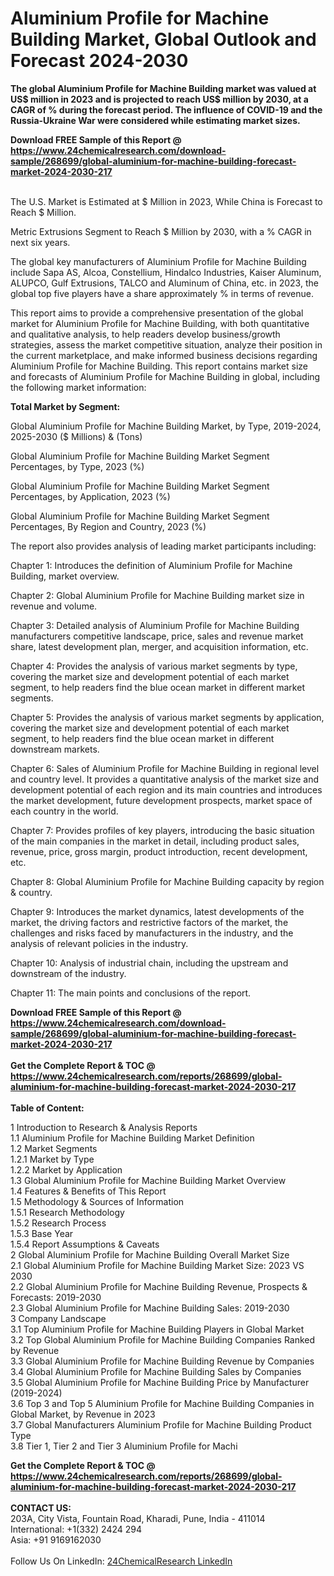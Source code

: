 <h1>Aluminium Profile for Machine Building Market, Global Outlook and Forecast 2024-2030</h1><p><strong>The global Aluminium Profile for Machine Building market was valued at US$ million in 2023 and is projected to reach US$ million by 2030, at a CAGR of % during the forecast period. The influence of COVID-19 and the Russia-Ukraine War were considered while estimating market sizes.</strong></p><p>
</p><p></p><div><b>Download FREE Sample of this Report @ 
            <a href="https://www.24chemicalresearch.com/download-sample/268699/global-aluminium-for-machine-building-forecast-market-2024-2030-217">
            https://www.24chemicalresearch.com/download-sample/268699/global-aluminium-for-machine-building-forecast-market-2024-2030-217</a></b></div><br><p>
The U.S. Market is Estimated at $ Million in 2023, While China is Forecast to Reach $ Million.</p><p>
Metric Extrusions Segment to Reach $ Million by 2030, with a % CAGR in next six years.</p><p>
The global key manufacturers of Aluminium Profile for Machine Building include Sapa AS, Alcoa, Constellium, Hindalco Industries, Kaiser Aluminum, ALUPCO, Gulf Extrusions, TALCO and Aluminum of China, etc. in 2023, the global top five players have a share approximately % in terms of revenue.</p><p>
This report aims to provide a comprehensive presentation of the global market for Aluminium Profile for Machine Building, with both quantitative and qualitative analysis, to help readers develop business/growth strategies, assess the market competitive situation, analyze their position in the current marketplace, and make informed business decisions regarding Aluminium Profile for Machine Building. This report contains market size and forecasts of Aluminium Profile for Machine Building in global, including the following market information:</p><p>
</p><p>
<strong>Total Market by Segment:</strong></p><p>
Global Aluminium Profile for Machine Building Market, by Type, 2019-2024, 2025-2030 ($ Millions) &amp; (Tons)</p><p>
Global Aluminium Profile for Machine Building Market Segment Percentages, by Type, 2023 (%)</p><p>
</p><p>
Global Aluminium Profile for Machine Building Market Segment Percentages, by Application, 2023 (%)</p><p>
</p><p>
Global Aluminium Profile for Machine Building Market Segment Percentages, By Region and Country, 2023 (%)</p><p>
</p><p>
The report also provides analysis of leading market participants including:</p><p>
</p><p>
</p><p>
Chapter 1: Introduces the definition of Aluminium Profile for Machine Building, market overview.</p><p>
Chapter 2: Global Aluminium Profile for Machine Building market size in revenue and volume.</p><p>
Chapter 3: Detailed analysis of Aluminium Profile for Machine Building manufacturers competitive landscape, price, sales and revenue market share, latest development plan, merger, and acquisition information, etc.</p><p>
Chapter 4: Provides the analysis of various market segments by type, covering the market size and development potential of each market segment, to help readers find the blue ocean market in different market segments.</p><p>
Chapter 5: Provides the analysis of various market segments by application, covering the market size and development potential of each market segment, to help readers find the blue ocean market in different downstream markets.</p><p>
Chapter 6: Sales of Aluminium Profile for Machine Building in regional level and country level. It provides a quantitative analysis of the market size and development potential of each region and its main countries and introduces the market development, future development prospects, market space of each country in the world.</p><p>
Chapter 7: Provides profiles of key players, introducing the basic situation of the main companies in the market in detail, including product sales, revenue, price, gross margin, product introduction, recent development, etc.</p><p>
Chapter 8: Global Aluminium Profile for Machine Building capacity by region &amp; country.</p><p>
Chapter 9: Introduces the market dynamics, latest developments of the market, the driving factors and restrictive factors of the market, the challenges and risks faced by manufacturers in the industry, and the analysis of relevant policies in the industry.</p><p>
Chapter 10: Analysis of industrial chain, including the upstream and downstream of the industry.</p><p>
Chapter 11: The main points and conclusions of the report.</p><div><b>Download FREE Sample of this Report @ 
            <a href="https://www.24chemicalresearch.com/download-sample/268699/global-aluminium-for-machine-building-forecast-market-2024-2030-217">
            https://www.24chemicalresearch.com/download-sample/268699/global-aluminium-for-machine-building-forecast-market-2024-2030-217</a></b></div><br><div><b>Get the Complete Report & TOC @ 
            <a href="https://www.24chemicalresearch.com/reports/268699/global-aluminium-for-machine-building-forecast-market-2024-2030-217">
            https://www.24chemicalresearch.com/reports/268699/global-aluminium-for-machine-building-forecast-market-2024-2030-217</a></b></div><br>
            <b>Table of Content:</b><p>1 Introduction to Research & Analysis Reports<br />
    1.1 Aluminium Profile for Machine Building Market Definition<br />
    1.2 Market Segments<br />
        1.2.1 Market by Type<br />
        1.2.2 Market by Application<br />
    1.3 Global Aluminium Profile for Machine Building Market Overview<br />
    1.4 Features & Benefits of This Report<br />
    1.5 Methodology & Sources of Information<br />
        1.5.1 Research Methodology<br />
        1.5.2 Research Process<br />
        1.5.3 Base Year<br />
        1.5.4 Report Assumptions & Caveats<br />
2 Global Aluminium Profile for Machine Building Overall Market Size<br />
    2.1 Global Aluminium Profile for Machine Building Market Size: 2023 VS 2030<br />
    2.2 Global Aluminium Profile for Machine Building Revenue, Prospects & Forecasts: 2019-2030<br />
    2.3 Global Aluminium Profile for Machine Building Sales: 2019-2030<br />
3 Company Landscape<br />
    3.1 Top Aluminium Profile for Machine Building Players in Global Market<br />
    3.2 Top Global Aluminium Profile for Machine Building Companies Ranked by Revenue<br />
    3.3 Global Aluminium Profile for Machine Building Revenue by Companies<br />
    3.4 Global Aluminium Profile for Machine Building Sales by Companies<br />
    3.5 Global Aluminium Profile for Machine Building Price by Manufacturer (2019-2024)<br />
    3.6 Top 3 and Top 5 Aluminium Profile for Machine Building Companies in Global Market, by Revenue in 2023<br />
    3.7 Global Manufacturers Aluminium Profile for Machine Building Product Type<br />
    3.8 Tier 1, Tier 2 and Tier 3 Aluminium Profile for Machi</p><div><b>Get the Complete Report & TOC @ 
            <a href="https://www.24chemicalresearch.com/reports/268699/global-aluminium-for-machine-building-forecast-market-2024-2030-217">
            https://www.24chemicalresearch.com/reports/268699/global-aluminium-for-machine-building-forecast-market-2024-2030-217</a></b></div><br><b>CONTACT US:</b><br>
            203A, City Vista, Fountain Road, Kharadi, Pune, India - 411014<br>
            International: +1(332) 2424 294<br>
            Asia: +91 9169162030 <br><br>
            Follow Us On LinkedIn: <a href="https://www.linkedin.com/company/24chemicalresearch/">24ChemicalResearch LinkedIn</a>